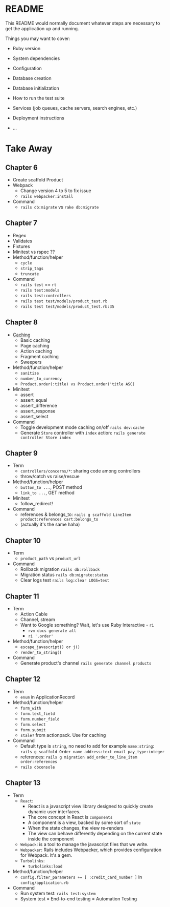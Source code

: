# README

This README would normally document whatever steps are necessary to get the
application up and running.

Things you may want to cover:

* Ruby version

* System dependencies

* Configuration

* Database creation

* Database initialization

* How to run the test suite

* Services (job queues, cache servers, search engines, etc.)

* Deployment instructions

* ...

# Take Away

## Chapter 6

- Create scaffold Product
- Webpack
  - Change version 4 to 5 to fix issue
  - `rails webpacker:install`
- Command
  - `rails db:migrate` vs `rake db:migrate`

## Chapter 7

- Regex
- Validates
- Fixtures
- Minitest vs rspec ??
- Method/function/helper
  - `cycle`
  - `strip_tags`
  - `truncate`
- Command
  - `rails test` == `rt`
  - `rails test:models`
  - `rails test:controllers`
  - `rails test test/models/product_test.rb`
  - `rails test test/models/product_test.rb:35`

## Chapter 8

- [Caching](https://guides.rubyonrails.org/v2.3/caching_with_rails.html)
  - Basic caching
  - Page caching
  - Action caching
  - Fragment caching
  - Sweepers
- Method/function/helper
  - `sanitize`
  - `number_to_currency`
  - `Product.order(:title) vs Product.order('title ASC)`
- Minitest
  - assert
  - assert_equal
  - assert_difference
  - assert_response
  - assert_select
- Command
  - Toggle development mode caching on/off `rails dev:cache`
  - Generate `Store` controller with `index` action: `rails generate controller Store index`

## Chapter 9

- Term
  - `controllers/concerns/*`: sharing code among controllers
  - throw/catch vs raise/rescue
- Method/function/helper
  - `button_to ...`, POST method
  - `link_to ...`, GET method
- Minitest
  - follow_redirect!
- Command
  - references & belongs_to: `rails g scaffold LineItem product:references cart:belongs_to`
  - (actually it's the same haha)

## Chapter 10

- Term
  - `product_path` vs `product_url`
- Command
  - Rollback migration `rails db:rollback`
  - Migration status `rails db:migrate:status`
  - Clear logs test `rails log:clear LOGS=test`

## Chapter 11

- Term
  - Action Cable
  - Channel, stream
  - Want to Google something? Wait, let's use Ruby Interactive - `ri`
    - `rvm docs generate all`
    - `ri '.order'`
- Method/function/helper
  - `escape_javascript() or j()`
  - `render_to_string()`
- Command
  - Generate product's channel `rails generate channel products`

## Chapter 12

- Term
  - `enum` in ApplicationRecord
- Method/function/helper
  - `form_with`
  - `form.text_field`
  - `form.number_field`
  - `form.select`
  - `form.submit`
  - `stale?` from actionpack. Use for caching
- Command
  - Default type is `string`, no need to add for example `name:string`: `rails g scaffold Order name address:text email pay_type:integer`
  - references: `rails g migration add_order_to_line_item order:references`
  - `rails dbconsole`

## Chapter 13

- Term
  - `React`: 
    - React is a javascript view library designed to quickly create dynamic user interfaces.
    - The core concept in React is `components`
    - A component is a view, backed by some sort of `state`
    - When the state changes, the view re-renders
    - The view can behave differently depending on the current state inside the component
  - `Webpack`: is a tool to manage the javascript files that we write.
  - `Webpacker`: Rails includes Webpacker, which provides configuration for Webpack. It's a gem.
  - `Turbolinks`: 
    - `turbolinks:load`
- Method/function/helper
  - `config.filter_parameters += [ :credit_card_number ]` in `config/application.rb`
- Command
  - Run system test: `rails test:system`
  - System test = End-to-end testing = Automation Testing
